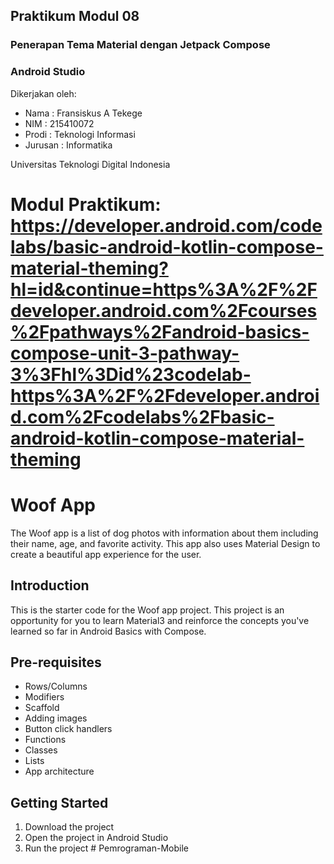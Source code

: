 ## Praktikum Modul 08  
### Penerapan Tema Material dengan Jetpack Compose  
### Android Studio  

Dikerjakan oleh:  
<ul>
  <li>Nama    : Fransiskus A Tekege</li>
  <li>NIM     : 215410072</li>
  <li>Prodi   : Teknologi Informasi</li>
  <li>Jurusan : Informatika</li>
</ul>  
Universitas Teknologi Digital Indonesia  
  
Modul Praktikum:  
https://developer.android.com/codelabs/basic-android-kotlin-compose-material-theming?hl=id&continue=https%3A%2F%2Fdeveloper.android.com%2Fcourses%2Fpathways%2Fandroid-basics-compose-unit-3-pathway-3%3Fhl%3Did%23codelab-https%3A%2F%2Fdeveloper.android.com%2Fcodelabs%2Fbasic-android-kotlin-compose-material-theming  
=======================================  
Woof App  
=======================================  

The Woof app is a list of dog photos with information about them including their name, age, and favorite activity. This app also uses Material Design to create a beautiful app experience for the user.  

Introduction  
------------  

This is the starter code for the Woof app project. This project is an opportunity for you to learn Material3 and reinforce the concepts you've learned so far in Android Basics with Compose.  

Pre-requisites  
--------------  

- Rows/Columns  
- Modifiers  
- Scaffold  
- Adding images  
- Button click handlers  
- Functions  
- Classes  
- Lists  
- App architecture  

Getting Started  
---------------  

1. Download the project
2. Open the project in Android Studio
3. Run the project
#   P e m r o g r a m a n - M o b i l e 
 
 
